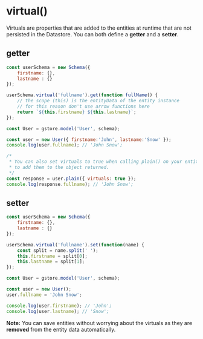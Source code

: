 # virtual\(\)

Virtuals are properties that are added to the entities at runtime that are not persisted in the Datastore. You can both define a **getter** and a **setter**.

## getter

```javascript
const userSchema = new Schema({
    firstname: {},
    lastname : {}
});

userSchema.virtual('fullname').get(function fullName() {
    // the scope (this) is the entityData of the entity instance
    // for this reason don't use arrow functions here
    return `${this.firstname} ${this.lastname}`;
});

const User = gstore.model('User', schema);

const user = new User({ firstname:'John', lastname:'Snow' });
console.log(user.fullname); // 'John Snow';

/*
 * You can also set virtuals to true when calling plain() on your entity
 * to add them to the object returned.
 */
const response = user.plain({ virtuals: true });
console.log(response.fullname); // 'John Snow';
```

## setter

```javascript
const userSchema = new Schema({
    firstname: {},
    lastname : {}
});

userSchema.virtual('fullname').set(function(name) {
    const split = name.split(' ');
    this.firstname = split[0];
    this.lastname = split[1];
});

const User = gstore.model('User', schema);

const user = new User();
user.fullname = 'John Snow';

console.log(user.firstname); // 'John';
console.log(user.lastname); // 'Snow';
```

**Note:** You can save entities without worrying about the virtuals as they are **removed** from the entity data automatically.

